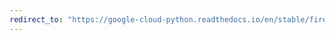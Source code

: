 ```yaml
---
redirect_to: "https://google-cloud-python.readthedocs.io/en/stable/firestore/transaction.html"
---
```

